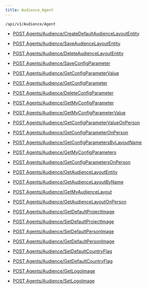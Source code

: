 ```yaml
---
title: Audience_Agent
---
```


```http
/api/v1/Audience/Agent
```




* [POST Agents/Audience/CreateDefaultAudienceLayoutEntity](v1AudienceAgent_CreateDefaultAudienceLayoutEntity.md)

* [POST Agents/Audience/SaveAudienceLayoutEntity](v1AudienceAgent_SaveAudienceLayoutEntity.md)

* [POST Agents/Audience/DeleteAudienceLayoutEntity](v1AudienceAgent_DeleteAudienceLayoutEntity.md)

* [POST Agents/Audience/SaveConfigParameter](v1AudienceAgent_SaveConfigParameter.md)

* [POST Agents/Audience/GetConfigParameterValue](v1AudienceAgent_GetConfigParameterValue.md)

* [POST Agents/Audience/GetConfigParameter](v1AudienceAgent_GetConfigParameter.md)

* [POST Agents/Audience/DeleteConfigParameter](v1AudienceAgent_DeleteConfigParameter.md)

* [POST Agents/Audience/GetMyConfigParameter](v1AudienceAgent_GetMyConfigParameter.md)

* [POST Agents/Audience/GetMyConfigParameterValue](v1AudienceAgent_GetMyConfigParameterValue.md)

* [POST Agents/Audience/GetConfigParameterValueOnPerson](v1AudienceAgent_GetConfigParameterValueOnPerson.md)

* [POST Agents/Audience/GetConfigParameterOnPerson](v1AudienceAgent_GetConfigParameterOnPerson.md)

* [POST Agents/Audience/GetConfigParametersByLayoutName](v1AudienceAgent_GetConfigParametersByLayoutName.md)

* [POST Agents/Audience/GetMyConfigParameters](v1AudienceAgent_GetMyConfigParameters.md)

* [POST Agents/Audience/GetConfigParametersOnPerson](v1AudienceAgent_GetConfigParametersOnPerson.md)

* [POST Agents/Audience/GetAudienceLayoutEntity](v1AudienceAgent_GetAudienceLayoutEntity.md)

* [POST Agents/Audience/GetAudienceLayoutByName](v1AudienceAgent_GetAudienceLayoutByName.md)

* [POST Agents/Audience/GetMyAudienceLayout](v1AudienceAgent_GetMyAudienceLayout.md)

* [POST Agents/Audience/GetAudienceLayoutOnPerson](v1AudienceAgent_GetAudienceLayoutOnPerson.md)

* [POST Agents/Audience/GetDefaultProjectImage](v1AudienceAgent_GetDefaultProjectImage.md)

* [POST Agents/Audience/SetDefaultProjectImage](v1AudienceAgent_SetDefaultProjectImage.md)

* [POST Agents/Audience/SetDefaultPersonImage](v1AudienceAgent_SetDefaultPersonImage.md)

* [POST Agents/Audience/GetDefaultPersonImage](v1AudienceAgent_GetDefaultPersonImage.md)

* [POST Agents/Audience/SetDefaultCountryFlag](v1AudienceAgent_SetDefaultCountryFlag.md)

* [POST Agents/Audience/GetDefaultCountryFlag](v1AudienceAgent_GetDefaultCountryFlag.md)

* [POST Agents/Audience/GetLogoImage](v1AudienceAgent_GetLogoImage.md)

* [POST Agents/Audience/SetLogoImage](v1AudienceAgent_SetLogoImage.md)